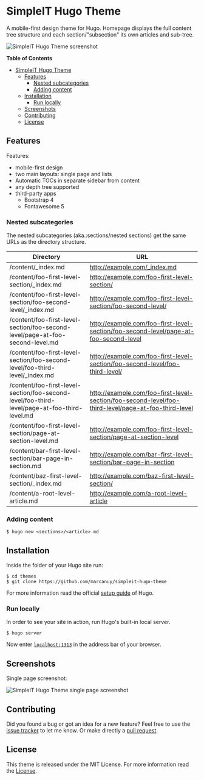 SimpleIT Hugo Theme
========================

A mobile-first design theme for Hugo. Homepage displays the full
content tree structure and each section/"subsection" its own articles
and sub-tree.

![SimpleIT Hugo Theme screenshot](https://raw.githubusercontent.com/marcanuy/simpleit-hugo-theme/master/images/screenshot.png)

<!-- markdown-toc start - Don't edit this section. Run M-x markdown-toc-refresh-toc -->
**Table of Contents**

- [SimpleIT Hugo Theme](#simpleit-hugo-theme)
    - [Features](#features)
        - [Nested subcategories](#nested-subcategories)
        - [Adding content](#adding-content)
    - [Installation](#installation)
        - [Run locally](#run-locally)
    - [Screenshots](#screenshots)
    - [Contributing](#contributing)
    - [License](#license)

<!-- markdown-toc end -->


## Features

Features:

- mobile-first design
- two main layouts: single page and lists
- Automatic TOCs in separate sidebar from content
- any depth tree supported
- third-party apps
  - Bootstrap 4
  - Fontawesome 5

### Nested subcategories

The nested subcategories (aka.:sections/nested sections) get the same
URLs as the directory structure. 

| Directory  | URL |
| ------------- | ------------- |
| /content/_index.md | http://example.com/_index.md |
| /content/foo-first-level-section/_index.md | http://example.com/foo-first-level-section/ |
| /content/foo-first-level-section/foo-second-level/_index.md | http://example.com/foo-first-level-section/foo-second-level/ |
| /content/foo-first-level-section/foo-second-level/page-at-foo-second-level.md | http://example.com/foo-first-level-section/foo-second-level/page-at-foo-second-level |
| /content/foo-first-level-section/foo-second-level/foo-third-level/_index.md | http://example.com/foo-first-level-section/foo-second-level/foo-third-level/ |
| /content/foo-first-level-section/foo-second-level/foo-third-level/page-at-foo-third-level.md | http://example.com/foo-first-level-section/foo-second-level/foo-third-level/page-at-foo-third-level |
| /content/foo-first-level-section/page-at-section-level.md | http://example.com/foo-first-level-section/page-at-section-level |
| /content/bar-first-level-section/bar-page-in-section.md | http://example.com/bar-first-level-section/bar-page-in-section |
| /content/baz-first-level-section/_index.md | http://example.com/baz-first-level-section/ |
| /content/a-root-level-article.md | http://example.com/a-root-level-article |

### Adding content

```
$ hugo new <sections>/<article>.md
```

## Installation

Inside the folder of your Hugo site run:

    $ cd themes
    $ git clone https://github.com/marcanuy/simpleit-hugo-theme

For more information read the official [setup guide](//gohugo.io/getting-started/installing/) of Hugo.


### Run locally

In order to see your site in action, run Hugo's built-in local server.

    $ hugo server

Now enter [`localhost:1313`](http://localhost:1313) in the address bar of your browser.

## Screenshots

Single page screenshot:

![SimpleIT Hugo Theme single page screenshot](https://raw.githubusercontent.com/marcanuy/simpleit-hugo-theme/master/images/single.png)

## Contributing

Did you found a bug or got an idea for a new feature? Feel free to use the [issue tracker](//github.com/marcanu/simpleit-hugo-theme/issues) to let me know. Or make directly a [pull request](//github.com/marcanuy/simpleit-hugo-theme/pulls).


## License

This theme is released under the MIT License. For more information read the [License](//github.com/marcanuy/simpleit-hugo-theme/blob/master/LICENSE).


